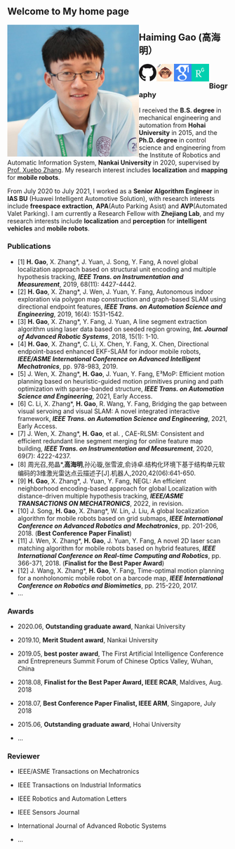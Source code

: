 ## Welcome to My home page

<img src=".\pic\ghm.png" width = "300" height = "300" alt="ghm" align="left"/>

## Haiming Gao (高海明）

[<img src=".\pic\github.jpg" width = "40" height = "" alt="github" align="left"/>](http://github.com/ghm0819)[<img src=".\pic\csdn.jpg" width = "40" height = "" alt="csdn" align="left"/>](https://blog.csdn.net/qq_24893115)[<img src=".\pic\gs.png" width = "40" height = "" alt="scholar" align="left"/>](https://scholar.google.com.hk/citations?user=Vz_6DDwAAAAJ&hl=zh-CN&oi=ao)[<img src=".\pic\rg.png" width = "40" height = "" alt="research" align="left"/>](https://www.researchgate.net/profile/Haiming-Gao-2)

​    



###  Biography

I received the **B.S. degree** in mechanical engineering and automation from **Hohai University** in 2015, and the **Ph.D. degree** in control science and engineering from the Institute of Robotics and Automatic Information System, **Nankai University** in 2020, supervised by [Prof. Xuebo Zhang](https://ai.nankai.edu.cn/info/1033/3984.htm). My research interest includes **localization** and **mapping** for **mobile robots**.

From July 2020 to July 2021, I worked as a **Senior Algorithm Engineer** in **IAS BU** (Huawei Intelligent Automotive Solution), with research interests include **freespace extraction**, **APA**(Auto Parking Asist) and **AVP**(Automated Valet Parking). I am currently a Research Fellow with **Zhejiang Lab**, and my research interests include **localization** and **perception** for **intelligent vehicles** and **mobile robots**.


### Publications

+ [1] **H. Gao**, X. Zhang\*, J. Yuan, J. Song, Y. Fang, A novel global localization approach based on structural unit encoding and multiple hypothesis tracking, ***IEEE Trans. on Instrumentation and Measurement***, 2019, 68(11): 4427-4442.
+ [2] **H. Gao**, X. Zhang\*, J. Wen, J. Yuan, Y. Fang, Autonomous indoor exploration via polygon map construction and graph-based SLAM using directional endpoint features, ***IEEE Trans. on Automation Science and Engineering***, 2019, 16(4): 1531-1542.
+ [3] **H. Gao**, X. Zhang\*, Y. Fang, J. Yuan, A line segment extraction algorithm using laser data based on seeded region growing, ***Int. Journal of Advanced Robotic Systems***, 2018, 15(1): 1-10.
+ [4] **H. Gao**, X. Zhang\*, C. Li, X. Chen, Y. Fang, X. Chen, Directional endpoint-based enhanced EKF-SLAM for indoor mobile robots, ***IEEE/ASME International Conference on Advanced Intelligent Mechatronics***, pp. 978-983, 2019.
+ [5] J. Wen, X. Zhang\*, **H. Gao**, J. Yuan, Y. Fang, E³MoP: Efficient motion planning based on heuristic-guided motion primitives pruning and path optimization with sparse-banded structure, ***IEEE Trans. on Automation Science and Engineering***, 2021, Early Access.
+ [6] C. Li, X. Zhang\*, **H. Gao**, R. Wang, Y. Fang, Bridging the gap between visual servoing and visual SLAM: A novel integrated interactive framework, ***IEEE Trans. on Automation Science and Engineering***, 2021, Early Access.
+ [7] J. Wen, X. Zhang\*, **H. Gao**, et al. , CAE-RLSM: Consistent and efficient redundant line segment merging for online feature map building, ***IEEE Trans. on Instrumentation and Measurement***, 2020, 69(7): 4222-4237.
+ [8] 周光召,苑晶\*,**高海明**,孙沁璇,张雪波,俞诗卓.结构化环境下基于结构单元软编码的3维激光雷达点云描述子[J].机器人,2020,42(06):641-650.
+ [9] **H. Gao**, X. Zhang\*, J. Yuan, Y. Fang, NEGL: An efficient neighborhood encoding-based approach for global Localization with distance-driven multiple hypothesis tracking, ***IEEE/ASME TRANSACTIONS ON MECHATRONICS***, 2022, in revision. 
+ [10] J. Song, **H. Gao**, X. Zhang\*, W. Lin, J. Liu, A global localization algorithm for mobile robots based on grid submaps, ***IEEE International Conference on Advanced Robotics and Mechatronics***, pp. 201-206, 2018. (**Best Conference Paper Finalist**)
+ [11]  J. Wen, X. Zhang\*, **H. Gao**, J. Yuan, Y. Fang, A novel 2D laser scan matching algorithm for mobile robots based on hybrid features, ***IEEE International Conference on Real-time Computing and Robotics***, pp. 366-371, 2018. (**Finalist for the Best Paper Award**)
+ [12] J. Wang, X. Zhang\*, **H. Gao**, Y. Fang, Time-optimal motion planning for a nonholonomic mobile robot on a barcode map, ***IEEE International Conference on Robotics and Biomimetics***, pp. 215-220, 2017. 
+ ...




### Awards

+ 2020.06, **Outstanding graduate award**, Nankai University

+ 2019.10, **Merit Student award**, Nankai University

+ 2019.05, **best poster award**, The First Artificial Intelligence Conference and Entrepreneurs Summit Forum of Chinese Optics Valley, Wuhan, China

+ 2018.08, **Finalist for the Best Paper Award, IEEE RCAR**, Maldives, Aug. 2018

+ 2018.07, **Best Conference Paper Finalist, IEEE ARM**, Singapore, July 2018

+ 2015.06, **Outstanding graduate award**, Hohai University

+ ...




### Reviewer

+ IEEE/ASME Transactions on Mechatronics

+ IEEE Transactions on Industrial Informatics

+ IEEE Robotics and Automation Letters

+ IEEE Sensors Journal

+ International Journal of Advanced Robotic Systems

+ ...